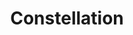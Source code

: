 ---
facebook: https://facebook.com/constellationdp
instagram: https://instagram.com/constellationdp
linkedin: https://linkedin.com/company/constellationdp
logohandle: constellationcoop
sort: constellation
title: Constellation
twitter: https://x.com/ConstellationDP
website: https://constellation.coop/
---